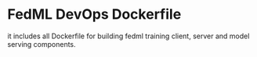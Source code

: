 # FedML DevOps Dockerfile

it includes all Dockerfile for building fedml training client, server and model serving components.
